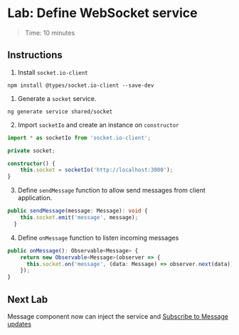 # Lab: Define WebSocket service

> Time: 10 minutes

## Instructions

1. Install `socket.io-client`
```console
npm install @types/socket.io-client --save-dev
```

1. Generate a `socket` service.
```console
ng generate service shared/socket
```

2. Import `socketIo` and create an instance on `constructor`
```ts
import * as socketIo from 'socket.io-client';
```

```ts
private socket;

constructor() {
    this.socket = socketIo('http://localhost:3000');
}
```

3. Define `sendMessage` function to allow send messages from client application.
```ts
public sendMessage(message: Message): void {
    this.socket.emit('message', message);
  }
```

4. Define `onMessage` function to listen incoming messages
```ts
public onMessage(): Observable<Message> {
    return new Observable<Message>(observer => {
      this.socket.on('message', (data: Message) => observer.next(data));
    });
}
```

## Next Lab
Message component now can inject the service and [Subscribe to Message updates](lab-03.md)
